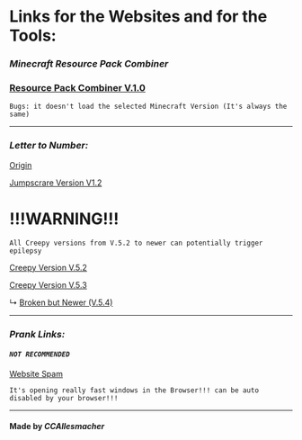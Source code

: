# <span style="gold">Links for the Websites and for the Tools:</span>


### <span style="green">***Minecraft Resource Pack Combiner***</span>

### <span style="color:green">[Resource Pack Combiner V.1.0](https://ccallesmacher.github.io/Tools-Websites/Combiner/Combiner.html)</span> 

`Bugs: it doesn't load the selected Minecraft Version (It's always the same)`

---

### <font style="green">***Letter to Number:***</font>


<span style="yellow">[Origin](https://ccallesmacher.github.io/Tools-Websites/LettertoNumber/LettertoNumber.html)</span> 

<span style="grey">[Jumpscrare Version V1.2](https://ccallesmacher.github.io/Tools-Websites/LettertoNumber/Lettertonumber.html)</span>


# <span style="red">!!!WARNING!!!</span>


`All Creepy versions from V.5.2 to newer can potentially trigger epilepsy`

<span style="red">[Creepy Version V.5.2](https://ccallesmacher.github.io/Tools-Websites/LettertoNumber/save%20V.5.2/anti-virus.html)</span> 
   
<span style="red">[Creepy Version V.5.3](https://ccallesmacher.github.io/Tools-Websites/LettertoNumber/save%20V.5.3/anti-virus.html)</span> 

   ↳ <span style="red">[Broken but Newer (V.5.4)](https://ccallesmacher.github.io/Tools-Websites/LettertoNumber/save%20V.5.3/notgood/anti-virus.html)</span> 

---

### <span style="green">***Prank Links:***</span>

#### <span style="orange">***`NOT RECOMMENDED`***</span>

<span style="red">[Website Spam](https://ccallesmacher.github.io/Tools-Websites/Prank-Links/Window_Spam.html)</span>

`It's opening really fast windows in the Browser!!! can be auto disabled by your browser!!!`



---

#### <font style="gold">Made by ___CCAllesmacher___</font>
